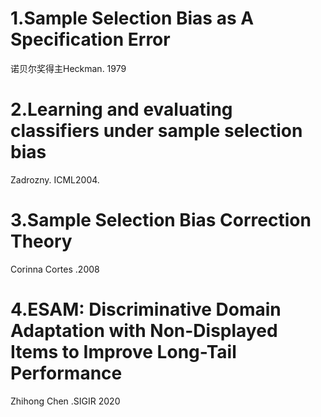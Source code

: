 # 1.Sample Selection Bias as A Specification Error
诺贝尔奖得主Heckman. 1979 


# 2.Learning and evaluating classifiers under sample selection bias
Zadrozny. ICML2004.

# 3.Sample Selection Bias Correction Theory 
Corinna Cortes .2008 

# 4.ESAM: Discriminative Domain Adaptation with Non-Displayed Items to Improve Long-Tail Performance
Zhihong Chen .SIGIR 2020
